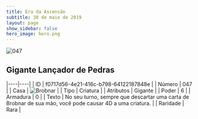 ```yaml
---
title: Era da Ascensão
subtitle: 30 de maio de 2019
layout: page
show_sidebar: false
hero_image: hero.png
---
```


![047](https://cdn.keyforgegame.com/media/card_front/pt/435_047_F2J82Q9X797P_pt.png)

## Gigante Lançador de Pedras

|----|----|
| ID | f0717d56-4e21-416c-b798-64122187848e |
| Número | 047 |
| Casa | ![Brobnar](https://archonarcana.com/images/thumb/e/e0/Brobnar.png/22px-Brobnar.png "Brobnar") |
| Tipo | Criatura |
| Atributos | Gigante |
| Poder | 6 |
| Armadura | 0 |
| Texto | No seu turno, sempre que descartar uma carta de Brobnar de sua mão,  você pode causar 4D a uma criatura. |
| Raridade | Rara |
